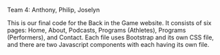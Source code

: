 Team 4: Anthony, Philip, Joselyn

This is our final code for the Back in the Game website. It consists of six pages: Home, About, Podcasts, Programs (Athletes), 
Programs (Performers), and Contact. Each file uses Bootstrap and its own CSS file, and there are two Javascript components with
each having its own file. 
